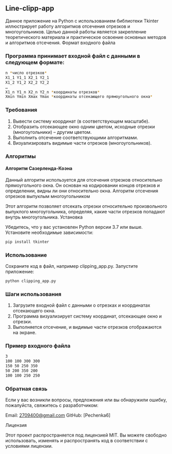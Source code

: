## Line-clipp-app

Данное приложение на Python с использованием библиотеки Tkinter иллюстрирует работу алгоритмов отсечения отрезков и многоугольников. Целью данной работы является закрепление теоретического материала и практическое освоение основных методов и алгоритмов отсечения.
Формат входного файла

### Программа принимает входной файл с данными в следующем формате:
```bash
n *число отрезков*
X1_1 Y1_1 X2_1 Y2_1
X1_2 Y1_2 X2_2 Y2_2
…
X1_n Y1_n X2_n Y2_n *координаты отрезков*
Xmin Ymin Xmax Ymax *координаты отсекающего прямоугольного окна*
```
### Требования

1. Вывести систему координат (в соответствующем масштабе).
2. Отобразить отсекающее окно одним цветом, исходные отрезки (многоугольники) – другим цветом.
3. Выполнить отсечение соответствующими алгоритмами.
4. Визуализировать видимые части отрезков (многоугольников).

### Алгоритмы
#### Алгоритм Сазерленда-Коэна

Данный алгоритм используется для отсечения отрезков относительно прямоугольного окна. Он основан на кодировании концов отрезков и определении, видны ли они относительно окна.
Алгоритм отсечения отрезков выпуклым многоугольником

Этот алгоритм позволяет отсекать отрезки относительно произвольного выпуклого многоугольника, определяя, какие части отрезков попадают внутрь многоугольника.
Установка

Убедитесь, что у вас установлен Python версии 3.7 или выше.
Установите необходимые зависимости:
```bash
pip install tkinter
```
### Использование

Сохраните код в файл, например clipping_app.py.
Запустите приложение:
```bash
python clipping_app.py
```
### Шаги использования

1. Загрузите входной файл с данными о отрезках и координатах отсекающего окна.
2. Программа визуализирует систему координат, отсекающее окно и отрезки.
3. Выполняется отсечение, и видимые части отрезков отображаются на экране.

### Пример входного файла

```bash
3
100 100 300 300
150 50 250 350
50 200 350 200
100 100 250 250
```
### Обратная связь

Если у вас возникли вопросы, предложения или вы обнаружили ошибку, пожалуйста, свяжитесь с разработчиком:

Email: 2709400@gmail.com
GitHub: [Pechenka6]

Лицензия

Этот проект распространяется под лицензией MIT. Вы можете свободно использовать, изменять и распространять код в соответствии с условиями лицензии.
